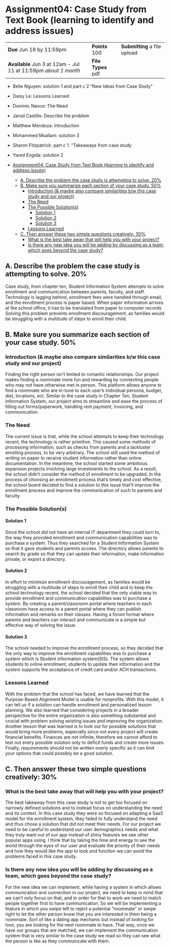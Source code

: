 # Assignment04: Case Study from Text Book (learning to identify and address issues)

|                                                                 |                    |                              |
| --------------------------------------------------------------- | ------------------ | ---------------------------- |
| **Due** Jun 18 by 11:59pm                                       | **Points** 100     | **Submitting** a file upload |
| **Available** Jun 3 at 12am - Jul 11 at 11:59pm _about 1 month_ | **File Types** pdf |                              |

- Belle Nguyen: solution 1 and part c 2 “New Ideas from Case Study”
- Daisy Le: Lessons Learned
- Dominic Nance: The Need
- Jarod Castillo: Describe the problem
- Matthew Mendoza: Introduction
- Mohammed Msallam: solution 3
- Sharon Fitzpatrick: part c 1. “Takeaways from case study
- Yared Engida: solution 2

- [Assignment04: Case Study from Text Book (learning to identify and address issues)](#assignment04-case-study-from-text-book-learning-to-identify-and-address-issues)
  - [A. Describe the problem the case study is attempting to solve. 20%](#a-describe-the-problem-the-case-study-is-attempting-to-solve-20)
  - [B. Make sure you summarize each section of your case study. 50%](#b-make-sure-you-summarize-each-section-of-your-case-study-50)
    - [Introduction (& maybe also compare similarities b/w this case study and our project)](#introduction--maybe-also-compare-similarities-bw-this-case-study-and-our-project)
    - [The Need](#the-need)
    - [The Possible Solution(s)](#the-possible-solutions)
      - [Solution 1](#solution-1)
      - [Solution 2](#solution-2)
      - [Solution 3](#solution-3)
    - [Lessons Learned](#lessons-learned)
  - [C. Then answer these two simple questions creatively: 30%](#c-then-answer-these-two-simple-questions-creatively-30)
    - [What is the best take away that will help you with your project?](#what-is-the-best-take-away-that-will-help-you-with-your-project)
    - [Is there any new idea you will be adding by discussing as a team, which goes beyond the case study?](#is-there-any-new-idea-you-will-be-adding-by-discussing-as-a-team-which-goes-beyond-the-case-study)

## A. Describe the problem the case study is attempting to solve. 20%

Case study, from chapter ten, Student Information System attempts to solve enrollment and communication between parents, faculty, and staff. Technology is lagging behind, enrollment fees were handled through email, and the enrollment process is paper based. When paper information arrives at the school office, it has to be translated from paper to computer records. Solving this problem prevents enrollment discouragement, as families would be struggling with a multitude of steps to enroll their child.

## B. Make sure you summarize each section of your case study. 50%

### Introduction (& maybe also compare similarities b/w this case study and our project)

Finding the right person isn’t limited to romantic relationships. Our project makes finding a roommate more fun and rewarding by connecting people who may not have otherwise met in person. This platform allows anyone to find a roommate who are in-tune to each user’s individual persona, budget, diet, locations, ect. Similar to the case study in Chapter Ten, Student Information System, our project aims to streamline and ease the process of filling out forms/paperwork, handling rent payment, invoicing, and communication.

### The Need

The current issue is that, while the school attempts to keep their technology recent, the technology is rather primitive. This caused some methods of processing information, such as checks from parents and a lackluster enrolling process, to be very arbitrary. The school still used the method of writing on paper to receive student information rather than online documentation. In the meantime, the school started some ambitious expansion projects involving large investments to the school. As a result, the school didn’t consider the method of enrollment to be upgraded. In the process of choosing an enrollment process that’s timely and cost effective, the school board decided to find a solution to this issue that’ll improve the enrollment process and improve the communication of such to parents and faculty.

### The Possible Solution(s)

#### Solution 1

Since the school did not have an internal IT department they could turn to, the way they provided enrollment and communication capabilities was to purchase a system. Thus they searched for a Student Information System so that it gave students and parents access. The directory allows parents to search by grade so that they can update their information, make information private, or export a directory.

#### Solution 2

In effort to minimize enrollment discouragement, as families would be struggling with a multitude of steps to enroll their child and to keep the school technology recent, the school decided that the only viable way to provide enrollment and communication capabilities was to purchase a system. By creating a parent/classroom portal where teachers in each classroom have access to a parent portal where they can publish information and remarks on their classes. Having a forum format where parents and teachers can interact and communicate is a simple but effective way of solving the issue.

#### Solution 3

The school needed to improve the enrollment process, so they decided that the only way to improve the enrollment capabilities was to purchase a system which is Student information system(SIS). The system allows students to online enrollment, students to update their information and the system supports the acceptance of credit card and/or ACH transactions.

### Lessons Learned

With the problem that the school has faced, we have learned that the Purpose-Based Alignment Model is usable for nonprofits. With this model, it can tell us if a solution can handle enrollment and personalized lesson planning. We also learned that considering projects in a broader perspective for the entire organization is also something substantial and crucial with problem solving existing issues and improving the organization. Another lesson that was learned is to look out for possible solutions that would bring more problems, especially since not every project will create financial benefits. Finances are not infinite, therefore we cannot afford to test out every possible solution only to deficit funds and create more issues. Finally, requirements should not be written overly specific as it can limit your options that could possibly be a good solution.

## C. Then answer these two simple questions creatively: 30%

### What is the best take away that will help you with your project?

The best takeaway from this case study is not to get too focused on narrowly defined solutions and to instead focus on understanding the need and its context. In this case study they were so focused on adapting a SaaS model for the enrollment system, they failed to fully understand the need and thus chose a solution that did not meet their needs. For our project we need to be careful to understand our user demographics needs and what they truly want out of our app instead of shiny features we see other popular apps using. I think that by taking the time and energy to see the world through the eyes of our user and evaluate the priority of their needs and how they would like the app to look and function we can avoid the problems faced in this case study.

### Is there any new idea you will be adding by discussing as a team, which goes beyond the case study?

For the new idea we can implement, while having a system in which allows communication and connection in our project, we need to keep in mind that we can’t only focus on that, and in order for that to work we need to match people together first to have communication. So we will be implementing a feature in which you swipe left to reject a potential “roommate” or swipe right to let the other person know that you are interested in them being a roommate. Sort of like a dating app mechanic but instead of looking for love, you are looking for the next roommate to have. That way, once we have our groups that are matched, we can implement the communication system that is very similar to the case study we read so they can see what the person is like as they communicate with them.
